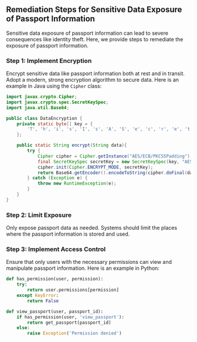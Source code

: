 

## Remediation Steps for Sensitive Data Exposure of Passport Information

Sensitive data exposure of passport information can lead to severe consequences like identity theft. Here, we provide steps to remediate the exposure of passport information.

### Step 1: Implement Encryption
Encrypt sensitive data like passport information both at rest and in transit. Adopt a modern, strong encryption algorithm to secure data. Here is an example in Java using the `Cipher` class:

```java
import javax.crypto.Cipher;
import javax.crypto.spec.SecretKeySpec;
import java.util.Base64;

public class DataEncryption {
    private static byte[] key = {
        'T', 'h', 'i', 's', 'I', 's', 'A', 'S', 'e', 'c', 'r', 'e', 't', 'K', 'e', 'y'
    };

    public static String encrypt(String data){
        try {
            Cipher cipher = Cipher.getInstance("AES/ECB/PKCS5Padding");
            final SecretKeySpec secretKey = new SecretKeySpec(key, "AES");
            cipher.init(Cipher.ENCRYPT_MODE, secretKey);
            return Base64.getEncoder().encodeToString(cipher.doFinal(data.getBytes()));
        } catch (Exception e) {
            throw new RuntimeException(e);
        }
    }
}
```

### Step 2: Limit Exposure

Only expose passport data as needed. Systems should limit the places where the passport information is stored and used.

### Step 3: Implement Access Control 

Ensure that only users with the necessary permissions can view and manipulate passport information. Here is an example in Python:

```python
def has_permission(user, permission):
    try:
        return user.permissions[permission]
    except KeyError:
        return False

def view_passport(user, passport_id):
    if has_permission(user, 'view_passport'):
        return get_passport(passport_id)
    else:
        raise Exception('Permission denied')
```